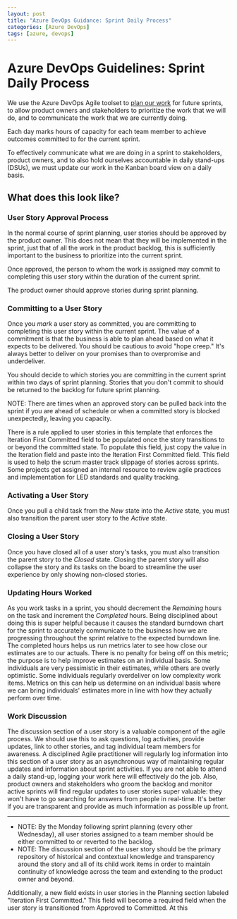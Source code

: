 ```yaml
---
layout: post
title: "Azure DevOps Guidance: Sprint Daily Process"
categories: [Azure DevOps]
tags: [azure, devops]
---
```


# Azure DevOps Guidelines: Sprint Daily Process

We use the Azure DevOps Agile toolset to [plan our work](./AzDO.Guidelines.SprintPlanning.md) for future sprints, to allow product owners and stakeholders to prioritize the work that we will do, and to communicate the work that we are currently doing.

Each day marks hours of capacity for each team member to achieve outcomes committed to for the current sprint.

To effectively communicate what we are doing in a sprint to stakeholders, product owners, and to also hold ourselves accountable in daily stand-ups (DSUs), we must update our work in the Kanban board view on a daily basis.

## What does this look like?

### User Story Approval Process

In the normal course of sprint planning, user stories should be approved by the product owner. This does not mean that they will be implemented in the sprint, just that of all the work in the product backlog, this is sufficiently important to the business to prioritize into the current sprint.

Once approved, the person to whom the work is assigned may commit to completing this user story within the duration of the current sprint.

The product owner should approve stories during sprint planning.

### Committing to a User Story

Once you _mark_ a user story as committed, you are committing to completing this user story within the current sprint.  The value of a commitment is that the business is able to plan ahead based on what it expects to be delivered.  You should be cautious to avoid "hope creep."  It's always better to deliver on your promises than to overpromise and underdeliver.

You should decide to which stories you are committing in the current sprint within two days of sprint planning.  Stories that you don't commit to should be returned to the backlog for future sprint planning.

NOTE: There are times when an approved story can be pulled back into the sprint if you are ahead of schedule or when a committed story is blocked unexpectedly, leaving you capacity.

There is a rule applied to user stories in this template that enforces the Iteration First Committed field to be populated once the story transitions to or beyond the committed state.  To populate this field, just copy the value in the Iteration field and paste into the Iteration First Committed field.  This field is used to help the scrum master track slippage of stories across sprints.  Some projects get assigned an internal resource to review agile practices and implementation for LED standards and quality tracking.

### Activating a User Story

Once you pull a child task from the _New_ state into the _Active_ state, you must also transition the parent user story to the _Active_ state.

### Closing a User Story

Once you have closed all of a user story's tasks, you must also transition the parent story to the _Closed_ state.
Closing the parent story will also collapse the story and its tasks on the board to streamline the user experience by only showing non-closed stories.

### Updating Hours Worked

As you work tasks in a sprint, you should decrement the _Remaining_ hours on the task and increment the _Completed_ hours.  Being disciplined about doing this is super helpful because it causes the standard burndown chart for the sprint to accurately communicate to the business how we are progressing throughout the sprint relative to the expected burndown line.  The completed hours helps us run metrics later to see how close our estimates are to our actuals.  There is no penalty for being off on this metric; the purpose is to help improve estimates on an individual basis.  Some individuals are very pessimistic in their estimates, while others are overly optimistic.  Some individuals regularly overdeliver on low complexity work items.  Metrics on this can help us determine on an individual basis where we can bring individuals' estimates more in line with how they actually perform over time.

### Work Discussion

The discussion section of a user story is a valuable component of the agile process.  We should use this to ask questions, log activities, provide updates, link to other stories, and tag individual team members for awareness.
A disciplined Agile practitioner will regularly log information into this section of a user story as an asynchronous way of maintaining regular updates and information about sprint activities.  If you are not able to attend a daily stand-up, logging your work here will effectively do the job.
Also, product owners and stakeholders who groom the backlog and monitor active sprints will find regular updates to user stories super valuable: they won't have to go searching for answers from people in real-time.  It's better if you are transparent and provide as much information as possible up front.

<!--## Bugs-->

--------------

- NOTE: By the Monday following sprint planning (every other Wednesday), all user stories assigned to a team member should be either committed to or reverted to the backlog.
- NOTE: The discussion section of the user story should be the primary repository of historical and contextual knowledge and transparency around the story and all of its child work items in order to maintain continuity of knowledge across the team and extending to the product owner and beyond.

Additionally, a new field exists in user stories in the Planning section labeled "Iteration First Committed."  This field will become a required field when the user story is transitioned from Approved to Committed.  At this
